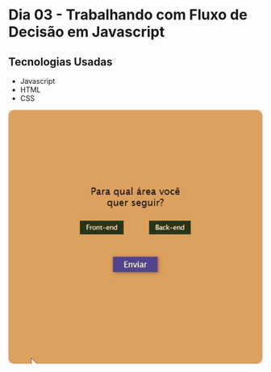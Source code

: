 # Dia 03 - Trabalhando com Fluxo de Decisão em Javascript

## Tecnologias Usadas

*   Javascript
* HTML
* CSS

![Mini Formulário](./day_3.gif?raw=true "Mini Formulário")
